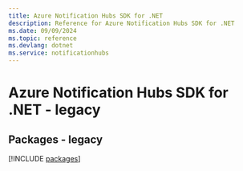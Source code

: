 ```yaml
---
title: Azure Notification Hubs SDK for .NET
description: Reference for Azure Notification Hubs SDK for .NET
ms.date: 09/09/2024
ms.topic: reference
ms.devlang: dotnet
ms.service: notificationhubs
---
```

# Azure Notification Hubs SDK for .NET - legacy
## Packages - legacy
[!INCLUDE [packages](notification-hubs-index.md)]